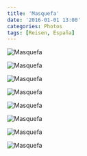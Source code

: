 ```yaml
---
title: 'Masquefa'
date: '2016-01-01 13:00'
categories: Photos
tags: [Reisen, España]
---
```


<div class='preview'><img src='{{urls.media}}/MasquefaOK.jpg' alt='Masquefa'></div>

<a id='a6d1f3fcd7080bf833581b6161c4255e-800'></a>![Masquefa]({{urls.media}}/a6d1f3fcd7080bf833581b6161c4255e-800.jpg 'Сбор урожая')

<a id='dc2b6246ea68a6ad5d33dfa3c143ca5a-800'></a>![Masquefa]({{urls.media}}/dc2b6246ea68a6ad5d33dfa3c143ca5a-800.jpg 'Старый дом')

<a id='a012127726bc56979806ff8e02d9c80b-800'></a>![Masquefa]({{urls.media}}/a012127726bc56979806ff8e02d9c80b-800.jpg 'Собор')

<a id='626562fb4580ee8f8e79cec00122e4b2-800'></a>![Masquefa]({{urls.media}}/626562fb4580ee8f8e79cec00122e4b2-800.jpg 'Подъем к собору')

<a id='12b6a4005f8b66d39ec215e62f032e45-800'></a>![Masquefa]({{urls.media}}/12b6a4005f8b66d39ec215e62f032e45-800.jpg 'Памятник у градоообразующей фабрики: отслужившая свое запчасть')

<a id='6bb7a06fe78718c41fc3b54049db0e80-800'></a>![Masquefa]({{urls.media}}/6bb7a06fe78718c41fc3b54049db0e80-800.jpg 'Указатели домов здесь, как и во всей руральной Испании, совершенно прекрасны')

<a id='ee04205c89efef2541919ad96b3cb6a5-800'></a>![Masquefa]({{urls.media}}/ee04205c89efef2541919ad96b3cb6a5-800.jpg 'Церковная площадь')
